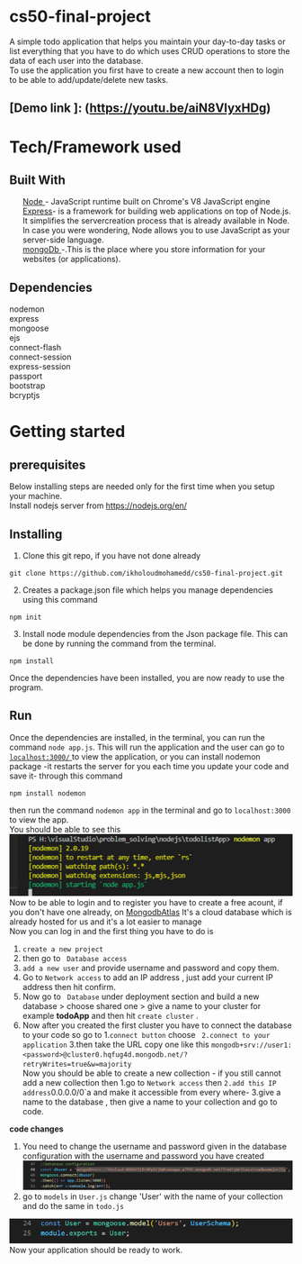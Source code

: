 # cs50-final-project
A simple todo application that helps you maintain your day-to-day tasks or list everything that you have to do which uses CRUD operations to store the data of each user into the database.<br />
To use the application you first have to create a new account then to login to be able to add/update/delete new tasks.

## [Demo link ]: (https://youtu.be/aiN8VIyxHDg)

# Tech/Framework used
## Built With
<ul>
  <a href = "https://nodejs.org/en/" >Node </a> - JavaScript runtime built on Chrome's V8 JavaScript engine  <br />
 <a href = "https://www.tutorialspoint.com/nodejs/nodejs_express_framework.htm">Express</a>- is a framework for building web applications on top of Node.js. It simplifies the servercreation process that is already available in Node. In case you were wondering, Node allows you to use JavaScript as your server-side language.<br />
 <a href = "https://www.mongodb.com/">mongoDb </a>-.This is the place where you store information for your websites (or applications).<br />
</ul>
  

## Dependencies
nodemon <br/>
express <br />
mongoose <br />
ejs <br />
connect-flash <br />
connect-session <br />
express-session <br />
passport <br />
bootstrap <br />
bcryptjs <br />

# Getting started
## prerequisites 
Below installing steps are needed only for the first time when you setup your machine. <br />
Install nodejs server from https://nodejs.org/en/

## Installing 
1. Clone this git repo, if you have not done already <br />
```
git clone https://github.com/ikholoudmohamedd/cs50-final-project.git
```
2. Creates a package.json file which helps you manage dependencies using this command 
```
npm init
```
3. Install node module dependencies from the Json package file. This can be done by running the command from the terminal. <br/>
```
npm install 
``` 
Once the dependencies have been installed, you are now ready to use the program.<br />

## Run 
Once the dependencies are installed, in the terminal, you can run the command `node app.js`. This will run the application and the user can go to <a href = http://localhost:3000/> `localhost:3000/` </a> to view the application, or you can install nodemon package -it restarts the server for you each time you update your code and save it- through this command <br />
```
npm install nodemon 
```
then run the command `nodemon app` in the terminal and go to `localhost:3000` to view the app.<br />
You should be able to see this <br />
<img src = "/images/nodemon.png?raw=true">
<br />
Now to be able to login and to register you have to create a free acount, if you don't have one already, on <a href = "https://www.mongodb.com/atlas/database" >MongodbAtlas</a> It's a cloud database which is already hosted for us and it's a lot easier to manage <br/>
Now you can log in and the first thing you have to do is <br />
1. ` create a new project `
2. then go to ` Database access` 
3. ` add a new user `  and provide username and password and copy them.
4.  Go to ` Network access ` to add an IP address , just add your current IP address then hit confirm.
5.   Now go to ` Database` under deployment section and build a new database > choose shared one > give a name to your cluster for example **todoApp** and then hit ` create cluster ` .
6. Now after you created the first cluster you have to connect the database to your code so go to 
    1.` connect button ` choose ` 
    2.connect to your application ` 
    3.then take the URL copy one like this ` mongodb+srv://user1:<password>@cluster0.hqfug4d.mongodb.net/?retryWrites=true&w=majority ` <br />
Now you should be able to create a new collection - if you still cannot add a new collection then 
   1.go to ` Network access ` then `
   2.add this IP address `0.0.0.0/0`a and make it accessible from every where- 
   3.give a name to the database , then give a name to your collection and go to code. <br />
   
**code changes**
1. You need to change the username and password given in the database configuration with the username and password you have created
<img src = "/images/config.png?raw=true"> <br />
2. go to `models` in `User.js` change 'User' with the name of your collection and do the same in `todo.js` 
<img src = "/images/model.png?raw= true">
Now your application should be ready to work.
